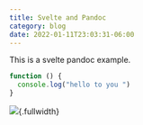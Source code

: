```yaml
---
title: Svelte and Pandoc
category: blog
date: 2022-01-11T23:03:31-06:00
---
```


This is a svelte pandoc example.

<script>
import Counter from "$lib/components/Counter.svelte"
</script>

<Counter/>

```javascript
function () {
  console.log("hello to you ")
}
```

![](https://user-images.githubusercontent.com/1813121/128466216-52621bfd-30cb-4d4c-babb-297c99cb79eb.png){.fullwidth}
